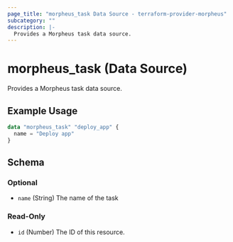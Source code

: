 ```yaml
---
page_title: "morpheus_task Data Source - terraform-provider-morpheus"
subcategory: ""
description: |-
  Provides a Morpheus task data source.
---
```


# morpheus_task (Data Source)

Provides a Morpheus task data source.

## Example Usage

```terraform
data "morpheus_task" "deploy_app" {
  name = "Deploy app"
}
```

<!-- schema generated by tfplugindocs -->
## Schema

### Optional

- `name` (String) The name of the task

### Read-Only

- `id` (Number) The ID of this resource.